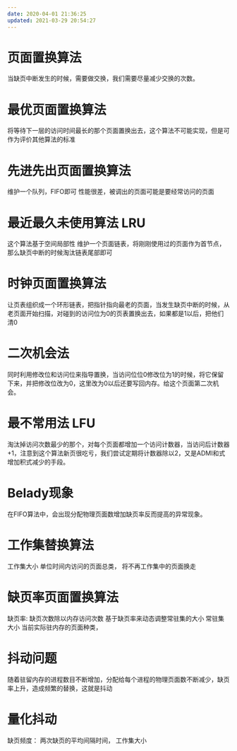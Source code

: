 ```yaml
---
date: 2020-04-01 21:36:25
updated: 2021-03-29 20:54:27
---
```




# 页面置换算法
 当缺页中断发生的时候，需要做交换，我们需要尽量减少交换的次数。
# 最优页面置换算法
 将等待下一层的访问时间最长的那个页面置换出去，这个算法不可能实现，但是可作为评价其他算法的标准
# 先进先出页面置换算法
 维护一个队列，FIFO即可
 性能很差，被调出的页面可能是要经常访问的页面
# 最近最久未使用算法 LRU
 这个算法基于空间局部性
 维护一个页面链表，将刚刚使用过的页面作为首节点，那么缺页中断的时候淘汰链表尾部即可
<!-- more -->
# 时钟页面置换算法
 让页表组织成一个环形链表，把指针指向最老的页面，当发生缺页中断的时候，从老页面开始扫描，对碰到的访问位为0的页表置换出去，如果都是1以后，把他们清0
# 二次机会法
 同时利用修改位和访问位来指导置换，当访问位位0修改位为1的时候，将它保留下来，并把修改位改为0，这里改为0以后还要写回内存。给这个页面第二次机会。
# 最不常用法 LFU
 淘汰掉访问次数最少的那个，对每个页面都增加一个访问计数器，当访问后计数器+1，注意到这个算法新页很吃亏，我们尝试定期将计数器除以2，又是ADMI和式增加积式减少的手段。
# Belady现象
 在FIFO算法中，会出现分配物理页面数增加缺页率反而提高的异常现象。
# 工作集替换算法
 工作集大小 单位时间内访问的页面总类，
 将不再工作集中的页面换走
# 缺页率页面置换算法
 缺页率: 缺页次数除以内存访问次数
 基于缺页率来动态调整常驻集的大小
 常驻集大小 当前实际驻内存的页面种类，
# 抖动问题
 随着驻留内存的进程数目不断增加，分配给每个进程的物理页面数不断减少，缺页率上升，造成频繁的替换，这就是抖动
# 量化抖动
 缺页频度： 两次缺页的平均间隔时间，
 工作集大小